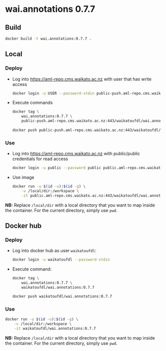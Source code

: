 # wai.annotations 0.7.7

## Build

```bash
docker build -t wai.annotations:0.7.7 .
```

## Local

### Deploy

* Log into https://aml-repo.cms.waikato.ac.nz with user that has write access

  ```bash
  docker login -u USER --password-stdin public-push.aml-repo.cms.waikato.ac.nz:443
  ```

* Execute commands

  ```bash
  docker tag \
      wai.annotations:0.7.7 \
      public-push.aml-repo.cms.waikato.ac.nz:443/waikatoufdl/wai.annotations:0.7.7
      
  docker push public-push.aml-repo.cms.waikato.ac.nz:443/waikatoufdl/wai.annotations:0.7.7
  ```

### Use

* Log into https://aml-repo.cms.waikato.ac.nz with public/public credentials for read access

  ```bash
  docker login -u public --password public public.aml-repo.cms.waikato.ac.nz:443
  ```

* Use image

  ```bash
  docker run -u $(id -u):$(id -g) \
      -v /local/dir:/workspace \
      -it public.aml-repo.cms.waikato.ac.nz:443/waikatoufdl/wai.annotations:0.7.7
  ```

**NB:** Replace `/local/dir` with a local directory that you want to map inside the container. 
For the current directory, simply use `pwd`.


## Docker hub

### Deploy

* Log into docker hub as user `waikatoufdl`:

  ```bash
  docker login -u waikatoufdl --password-stdin
  ```

* Execute command:

  ```bash
  docker tag \
      wai.annotations:0.7.7 \
      waikatoufdl/wai.annotations:0.7.7
  
  docker push waikatoufdl/wai.annotations:0.7.7
  ```

### Use

```bash
docker run -u $(id -u):$(id -g) \
    -v /local/dir:/workspace \
    -it waikatoufdl/wai.annotations:0.7.7
```

**NB:** Replace `/local/dir` with a local directory that you want to map inside the container. 
For the current directory, simply use `pwd`.
